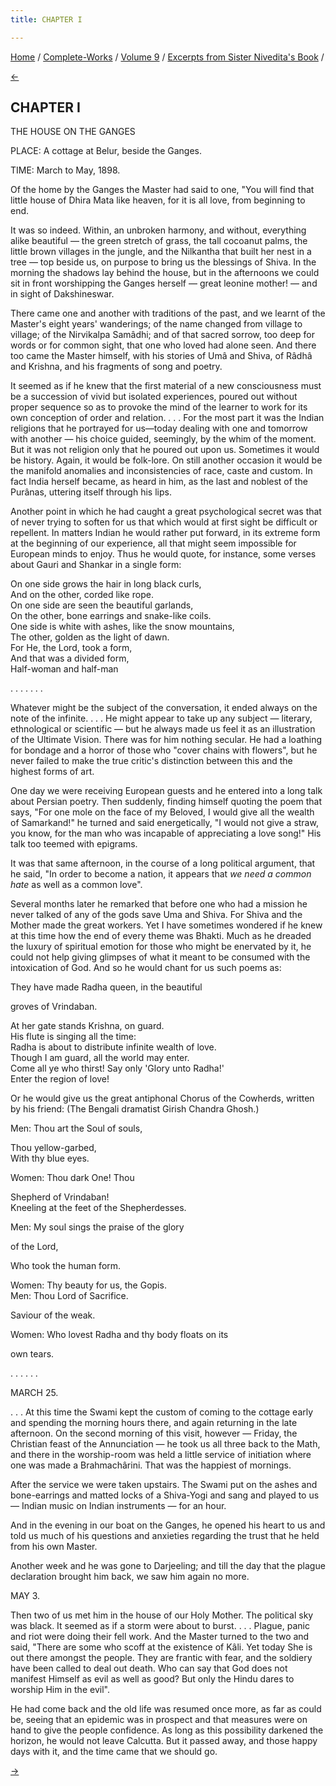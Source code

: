 ```yaml
---
title: CHAPTER I

---
```

<div>

[Home](../../../index.htm) / [Complete-Works](../../complete_works.htm)
/ [Volume 9](../volume_9_contents.htm) / [Excerpts from Sister
Nivedita's Book](excerpts_from_sister_niveditas_book_contents.htm) /

[←](foreword.htm)

## CHAPTER I

THE HOUSE ON THE GANGES

PLACE: A cottage at Belur, beside the Ganges.

TIME: March to May, 1898.

Of the home by the Ganges the Master had said to one, "You will find
that little house of Dhira Mata like heaven, for it is all love, from
beginning to end.

It was so indeed. Within, an unbroken harmony, and without, everything
alike beautiful — the green stretch of grass, the tall cocoanut palms,
the little brown villages in the jungle, and the Nilkantha that built
her nest in a tree — top beside us, on purpose to bring us the blessings
of Shiva. In the morning the shadows lay behind the house, but in the
afternoons we could sit in front worshipping the Ganges herself — great
leonine mother! — and in sight of Dakshineswar.

There came one and another with traditions of the past, and we learnt of
the Master's eight years' wanderings; of the name changed from village
to village; of the Nirvikalpa Samâdhi; and of that sacred sorrow, too
deep for words or for common sight, that one who loved had alone seen.
And there too came the Master himself, with his stories of Umâ and
Shiva, of Râdhâ and Krishna, and his fragments of song and poetry.

It seemed as if he knew that the first material of a new consciousness
must be a succession of vivid but isolated experiences, poured out
without proper sequence so as to provoke the mind of the learner to work
for its own conception of order and relation. . . . For the most part it
was the Indian religions that he portrayed for us—today dealing with one
and tomorrow with another — his choice guided, seemingly, by the whim of
the moment. But it was not religion only that he poured out upon us.
Sometimes it would be history. Again, it would be folk-lore. On still
another occasion it would be the manifold anomalies and inconsistencies
of race, caste and custom. In fact India herself became, as heard in
him, as the last and noblest of the Purânas, uttering itself through his
lips.

Another point in which he had caught a great psychological secret was
that of never trying to soften for us that which would at first sight be
difficult or repellent. In matters Indian he would rather put forward,
in its extreme form at the beginning of our experience, all that might
seem impossible for European minds to enjoy. Thus he would quote, for
instance, some verses about Gauri and Shankar in a single form:

On one side grows the hair in long black curls,  
And on the other, corded like rope.  
On one side are seen the beautiful garlands,  
On the other, bone earrings and snake-like coils.  
One side is white with ashes, like the snow mountains,  
The other, golden as the light of dawn.  
For He, the Lord, took a form,  
And that was a divided form,  
Half-woman and half-man

. . . . . . .

Whatever might be the subject of the conversation, it ended always on
the note of the infinite. . . . He might appear to take up any subject —
literary, ethnological or scientific — but he always made us feel it as
an illustration of the Ultimate Vision. There was for him nothing
secular. He had a loathing for bondage and a horror of those who "cover
chains with flowers", but he never failed to make the true critic's
distinction between this and the highest forms of art.

One day we were receiving European guests and he entered into a long
talk about Persian poetry. Then suddenly, finding himself quoting the
poem that says, "For one mole on the face of my Beloved, I would give
all the wealth of Samarkand!" he turned and said energetically, "I would
not give a straw, you know, for the man who was incapable of
appreciating a love song!" His talk too teemed with epigrams.

It was that same afternoon, in the course of a long political argument,
that he said, "In order to become a nation, it appears that *we need a
common hate* as well as a common love".

Several months later he remarked that before one who had a mission he
never talked of any of the gods save Uma and Shiva. For Shiva and the
Mother made the great workers. Yet I have sometimes wondered if he knew
at this time how the end of every theme was Bhakti. Much as he dreaded
the luxury of spiritual emotion for those who might be enervated by it,
he could not help giving glimpses of what it meant to be consumed with
the intoxication of God. And so he would chant for us such poems as:

They have made Radha queen, in the beautiful

groves of Vrindaban.

At her gate stands Krishna, on guard.  
His flute is singing all the time:  
Radha is about to distribute infinite wealth of love.  
Though I am guard, all the world may enter.  
Come all ye who thirst! Say only 'Glory unto Radha!'  
Enter the region of love!

Or he would give us the great antiphonal Chorus of the Cowherds, written
by his friend: (The Bengali dramatist Girish Chandra Ghosh.)

Men:                Thou art the Soul of souls,

Thou yellow-garbed,  
With thy blue eyes.

Women:           Thou dark One! Thou

Shepherd of Vrindaban!  
Kneeling at the feet of the Shepherdesses.

Men:                My soul sings the praise of the glory

of the Lord,

Who took the human form.

Women:           Thy beauty for us, the Gopis.  
Men:                Thou Lord of Sacrifice.  

Saviour of the weak.

Women:           Who lovest Radha and thy body floats on its

own tears.

. . . . . .

MARCH 25.

. . . At this time the Swami kept the custom of coming to the cottage
early and spending the morning hours there, and again returning in the
late afternoon. On the second morning of this visit, however — Friday,
the Christian feast of the Annunciation — he took us all three back to
the Math, and there in the worship-room was held a little service of
initiation where one was made a Brahmachârini. That was the happiest of
mornings.

After the service we were taken upstairs. The Swami put on the ashes and
bone-earrings and matted locks of a Shiva-Yogi and sang and played to us
— Indian music on Indian instruments — for an hour.

And in the evening in our boat on the Ganges, he opened his heart to us
and told us much of his questions and anxieties regarding the trust that
he held from his own Master.

Another week and he was gone to Darjeeling; and till the day that the
plague declaration brought him back, we saw him again no more.

MAY 3.

Then two of us met him in the house of our Holy Mother. The political
sky was black. It seemed as if a storm were about to burst. . . .
Plague, panic and riot were doing their fell work. And the Master turned
to the two and said, "There are some who scoff at the existence of Kâli.
Yet today She is out there amongst the people. They are frantic with
fear, and the soldiery have been called to deal out death. Who can say
that God does not manifest Himself as evil as well as good? But only the
Hindu dares to worship Him in the evil".

He had come back and the old life was resumed once more, as far as could
be, seeing that an epidemic was in prospect and that measures were on
hand to give the people confidence. As long as this possibility darkened
the horizon, he would not leave Calcutta. But it passed away, and those
happy days with it, and the time came that we should go.

[→](chapter_ii.htm)

</div>
